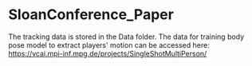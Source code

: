 # SloanConference_Paper
The tracking data is stored in the Data folder.
The data for training body pose model to extract players' motion can be accessed here: https://vcai.mpi-inf.mpg.de/projects/SingleShotMultiPerson/
